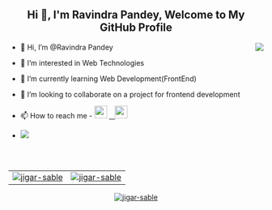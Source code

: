 
<!-- ![welcome](https://user-images.githubusercontent.com/98400348/212469651-c96d87da-cc73-4349-b551-5d838ea25b58.gif) -->
<h2 align="center">Hi 👋, I'm Ravindra Pandey, Welcome to My GitHub Profile</h2>
<img align="right" src="https://user-images.githubusercontent.com/98400348/212469651-c96d87da-cc73-4349-b551-5d838ea25b58.gif"/>



-  👋 Hi, I’m @Ravindra Pandey

- 👀 I’m interested in Web Technologies

- 🌱 I’m currently learning Web Development(FrontEnd)

- 💞️ I’m looking to collaborate on a project for frontend development 

- 📫 How to reach me - 
<a href="https://www.linkedin.com/in/ravindrap04/" target="blank"><img align="top" align="center" src="https://user-images.githubusercontent.com/98400348/229513049-8afe732f-3d27-41d1-9cf3-597c829027d5.png" alt="" height="25px" width="25px" /></a>  <a href="https://twitter.com/ravindraP04" rel="some text">‎ ‎ ‎ <img src="https://user-images.githubusercontent.com/98400348/229512241-b4e5139d-766d-4eb3-a5ca-9e6788cf8fd2.png"  height="25px" width="25px" />
  
- ![](https://komarev.com/ghpvc/?username=ravindrap04&style=flat-square)

</br>
</br>



<table align="center">
  <tr>
  <td><img src="https://github-readme-stats.vercel.app/api?username=RavindraP04&show_icons=true&theme=dark&locale=en" alt="jigar-sable" /></td>
            <td><img src="https://github-readme-stats.vercel.app/api/top-langs?username=RavindraP04&show_icons=true&theme=dark&locale=en&layout=compact" alt="jigar-sable" /></td>
  </tr>
</table>

<div align="center">
        <p><img align="center" src="https://github-readme-streak-stats.herokuapp.com/?user=RavindraP04&theme=dark" alt="jigar-sable" /></p> </div>
 <br> 

<!---
RavindraP04/RavindraP04 is a ✨ special ✨ repository because its `README.md` (this file) appears on your GitHub profile.
You can click the Preview link to take a look at your changes.
--->
